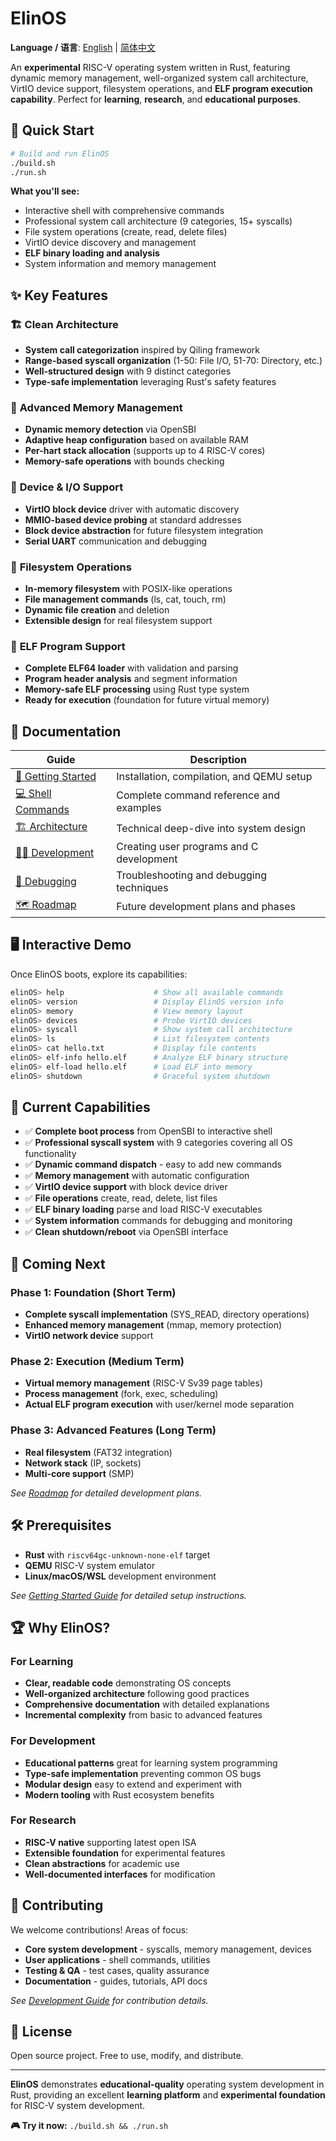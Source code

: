 # ElinOS

**Language / 语言**: [English](README.md) | [简体中文](README_zh.md)

An **experimental** RISC-V operating system written in Rust, featuring dynamic memory management, well-organized system call architecture, VirtIO device support, filesystem operations, and **ELF program execution capability**. Perfect for **learning**, **research**, and **educational purposes**.

## 🚀 Quick Start

```bash
# Build and run ElinOS
./build.sh
./run.sh
```

**What you'll see:**
- Interactive shell with comprehensive commands
- Professional system call architecture (9 categories, 15+ syscalls)
- File system operations (create, read, delete files)
- VirtIO device discovery and management
- **ELF binary loading and analysis**
- System information and memory management

## ✨ Key Features

### 🏗 **Clean Architecture**
- **System call categorization** inspired by Qiling framework
- **Range-based syscall organization** (1-50: File I/O, 51-70: Directory, etc.)
- **Well-structured design** with 9 distinct categories
- **Type-safe implementation** leveraging Rust's safety features

### 💾 **Advanced Memory Management**
- **Dynamic memory detection** via OpenSBI
- **Adaptive heap configuration** based on available RAM
- **Per-hart stack allocation** (supports up to 4 RISC-V cores)
- **Memory-safe operations** with bounds checking

### 🔧 **Device & I/O Support**
- **VirtIO block device** driver with automatic discovery
- **MMIO-based device probing** at standard addresses
- **Block device abstraction** for future filesystem integration
- **Serial UART** communication and debugging

### 📁 **Filesystem Operations**
- **In-memory filesystem** with POSIX-like operations
- **File management commands** (ls, cat, touch, rm)
- **Dynamic file creation** and deletion
- **Extensible design** for real filesystem support

### 🔄 **ELF Program Support**
- **Complete ELF64 loader** with validation and parsing
- **Program header analysis** and segment information
- **Memory-safe ELF processing** using Rust type system
- **Ready for execution** (foundation for future virtual memory)

## 📖 Documentation

| Guide | Description |
|-------|-------------|
| [🚀 Getting Started](docs/en/getting-started.md) | Installation, compilation, and QEMU setup |
| [💻 Shell Commands](docs/en/commands.md) | Complete command reference and examples |
| [🏗 Architecture](docs/en/architecture.md) | Technical deep-dive into system design |
| [👨‍💻 Development](docs/en/development.md) | Creating user programs and C development |
| [🐛 Debugging](docs/en/debugging.md) | Troubleshooting and debugging techniques |
| [🗺 Roadmap](docs/en/roadmap.md) | Future development plans and phases |

## 🖥 Interactive Demo

Once ElinOS boots, explore its capabilities:

```bash
elinOS> help                    # Show all available commands
elinOS> version                 # Display ElinOS version info
elinOS> memory                  # View memory layout
elinOS> devices                 # Probe VirtIO devices
elinOS> syscall                 # Show system call architecture
elinOS> ls                      # List filesystem contents
elinOS> cat hello.txt           # Display file contents
elinOS> elf-info hello.elf      # Analyze ELF binary structure
elinOS> elf-load hello.elf      # Load ELF into memory
elinOS> shutdown                # Graceful system shutdown
```

## 🎯 Current Capabilities

- ✅ **Complete boot process** from OpenSBI to interactive shell
- ✅ **Professional syscall system** with 9 categories covering all OS functionality
- ✅ **Dynamic command dispatch** - easy to add new commands
- ✅ **Memory management** with automatic configuration
- ✅ **VirtIO device support** with block device driver
- ✅ **File operations** create, read, delete, list files
- ✅ **ELF binary loading** parse and load RISC-V executables
- ✅ **System information** commands for debugging and monitoring
- ✅ **Clean shutdown/reboot** via OpenSBI interface

## 🚧 Coming Next

### Phase 1: Foundation (Short Term)
- **Complete syscall implementation** (SYS_READ, directory operations)
- **Enhanced memory management** (mmap, memory protection)
- **VirtIO network device** support

### Phase 2: Execution (Medium Term)
- **Virtual memory management** (RISC-V Sv39 page tables)
- **Process management** (fork, exec, scheduling)
- **Actual ELF program execution** with user/kernel mode separation

### Phase 3: Advanced Features (Long Term)
- **Real filesystem** (FAT32 integration)
- **Network stack** (IP, sockets)
- **Multi-core support** (SMP)

*See [Roadmap](docs/en/roadmap.md) for detailed development plans.*

## 🛠 Prerequisites

- **Rust** with `riscv64gc-unknown-none-elf` target
- **QEMU** RISC-V system emulator
- **Linux/macOS/WSL** development environment

*See [Getting Started Guide](docs/en/getting-started.md) for detailed setup instructions.*

## 🏆 Why ElinOS?

### For Learning
- **Clear, readable code** demonstrating OS concepts
- **Well-organized architecture** following good practices
- **Comprehensive documentation** with detailed explanations
- **Incremental complexity** from basic to advanced features

### For Development
- **Educational patterns** great for learning system programming
- **Type-safe implementation** preventing common OS bugs
- **Modular design** easy to extend and experiment with
- **Modern tooling** with Rust ecosystem benefits

### For Research
- **RISC-V native** supporting latest open ISA
- **Extensible foundation** for experimental features
- **Clean abstractions** for academic use
- **Well-documented interfaces** for modification

## 🤝 Contributing

We welcome contributions! Areas of focus:

- **Core system development** - syscalls, memory management, devices
- **User applications** - shell commands, utilities
- **Testing & QA** - test cases, quality assurance
- **Documentation** - guides, tutorials, API docs

*See [Development Guide](docs/en/development.md) for contribution details.*

## 📄 License

Open source project. Free to use, modify, and distribute.

---

**ElinOS** demonstrates **educational-quality** operating system development in Rust, providing an excellent **learning platform** and **experimental foundation** for RISC-V system development.

**🎮 Try it now:** `./build.sh && ./run.sh`